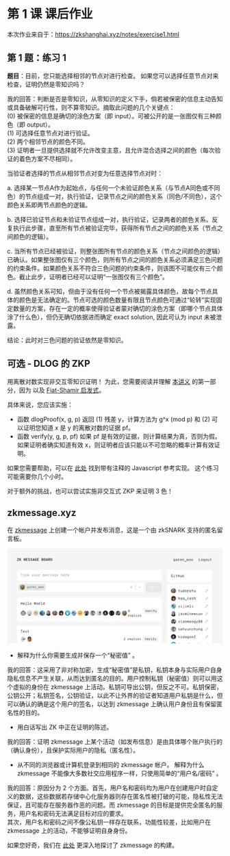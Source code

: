 # 第 1 课 课后作业
本次作业来自于：https://zkshanghai.xyz/notes/exercise1.html
## 第 1 题：练习 1
**题目**：目前，您只能选择相邻的节点对进行检查。 如果您可以选择任意节点对来检查，证明仍然是零知识吗？

我的回答：判断是否是零知识，从零知识的定义下手，倘若被保密的信息主动告知或具备破解可行性，则不算零知识。摘取此问题的几个关键点：<br>
(0) 被保密的信息是确切的涂色方案（即 input）。可被公开的是一张图仅有三种颜色（即 output）。<br>
(1) 可选择任意节点对进行验证。<br>
(2) 两个相邻节点的颜色不同。<br>
(3) 证明者一旦提供选择就不允许改变主意，且允许混合选择之间的颜色（每次验证的着色方案不尽相同）。<br>

当验证者选择的节点从相邻节点对变为任意选择节点对时：

a. 选择某一节点A作为起始点，与任何一个未验证颜色关系（与节点A同色或不同色）的节点组成一对，执行验证，记录节点之间的颜色关系（同色/不同色），这个颜色关系即两节点颜色的逻辑。

b. 选择已验证节点和未验证节点组成一对，执行验证，记录两者的颜色关系。反复执行此步骤，直至所有节点被验证完毕，获得所有节点之间的颜色关系（节点之间颜色的逻辑）。

c. 当所有节点已经被验证，则整张图所有节点的颜色关系（节点之间颜色的逻辑）已确认。如果整张图仅有三个颜色，则所有节点之间的颜色关系必须满足三色问题的约束条件。如果颜色关系不符合三色问题的约束条件，则该图不可能仅有三个颜色。截止此步，证明者已经可以证明“一张图仅有三个颜色”。

d. 虽然颜色关系可知，但由于没有任何一个节点被揭露具体颜色，故每个节点具体的颜色是无法确定的。节点可选的颜色数量有限且节点颜色可通过“轮转”实现固定数量的方案，存在一定的概率使得验证者蒙对确切的涂色方案（即哪个节点具体涂了什么色），但仍无确切依据进而确定 exact solution, 因此可认为 input 未被泄露。
   
结论：此时对三色问题的验证依然是零知识。

## 可选 - DLOG 的 ZKP

用离散对数实现非交互零知识证明！ 为此，您需要阅读并理解 [本讲义](https://people.eecs.berkeley.edu/~jfc/cs174/lecs/lec24/lec24.pdf) 的第一部分，因为 以及 [Fiat-Shamir 启发式](https://en.wikipedia.org/wiki/Fiat%E2%80%93Shamir_heuristic)。

具体来说，您应该实施：

- 函数 dlogProof(x, g, p) 返回 (1) 残差 y，计算方法为 g^x (mod p) 和 (2) 可以证明您知道 x 是 y 的离散对数的证据 pf。
- 函数 verify(y, g, p, pf) 如果 pf 是有效的证据，则计算结果为真，否则为假。如果证明者确实知道有效 x，则证明者应该只能以不可忽略的概率计算有效证明。

如果您需要帮助，可以在 [此处](https://github.com/gubsheep/zk-beginner) 找到带有注释的 Javascript 参考实现。 这个练习可能需要你几个小时。

对于额外的挑战，也可以尝试实施非交互式 ZKP 来证明 3 色！

## zkmessage.xyz
在 [zkmessage](https://zkmessage.xyz) 上创建一个帐户并发布消息，这是一个由 zkSNARK 支持的匿名留言板。

![lecture1-homework](./IMG/1/IMG_ZKMessage.png)

- 解释为什么你需要生成并保存一个“秘密值” 。

我的回答：这采用了非对称加密，生成“秘密值”是私钥，私钥本身与实际用户自身隐私信息不产生关联，从而达到匿名的目的。用户控制私钥（秘密值）则可以用这个虚拟的身份在 zkmessage 上活动。私钥可导出公钥，但反之不可。私钥保密，公钥公开；私钥签名，公钥验证，以此不让外界的验证者知道用户私钥是什么，但可以确认的确是这个用户的签名，以达到 zkmessage 上确认用户身份且有保留匿名性的目的。


- 用白话写出 ZK 中正在证明的陈述。

我的回答：证明 zkmessage 上某个活动（如发布信息）是由具体哪个账户执行的（确认身份），且保护实际用户的隐私（匿名性）。


- 从不同的浏览器或计算机登录到相同的 zkmessage 帐户。 解释为什么 zkmessage 不能像大多数社交应用程序一样，只使用简单的“用户名/密码” 。

我的回答：原因分为 2 个方面。首先，用户名和密码均为用户在创建用户时自定义的数据，这些数据若存储中心化服务器则存在匿名性被打破的可能，隐私性无法保证，且可能存在服务器作恶的问题。而 zkmessage 的目标是提供完全匿名的服务，用户名和密码无法满足目标对应的要求。<br>
         其次，用户名和密码之间不像公私钥一样存在联系，功能性较差，比如用户在 zkmessage 上的活动，不能够证明自身身份。


如果您好奇，我们在 [此处](https://0xparc.org/blog/zk-group-sigs) 更深入地探讨了 zkmessage 的构建。

